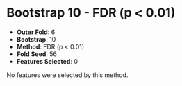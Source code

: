 # Bootstrap 10 - FDR (p < 0.01)

- **Outer Fold**: 6
- **Bootstrap**: 10
- **Method**: FDR (p < 0.01)
- **Fold Seed**: 56
- **Features Selected**: 0

No features were selected by this method.
